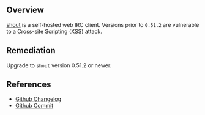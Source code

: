 ## Overview
[shout](https://github.com/erming/shout) is a self-hosted web IRC client. Versions prior to `0.51.2` are vulnerable to a Cross-site Scripting (XSS) attack.

## Remediation
Upgrade to `shout` version 0.51.2 or newer.

## References
- [Github Changelog](https://github.com/erming/shout/blob/master/CHANGELOG.md#0512--2015-09-18)
- [Github Commit](https://github.com/erming/shout/commit/7ef2da0c832175cea1776a651a3c14051468fdc2)
